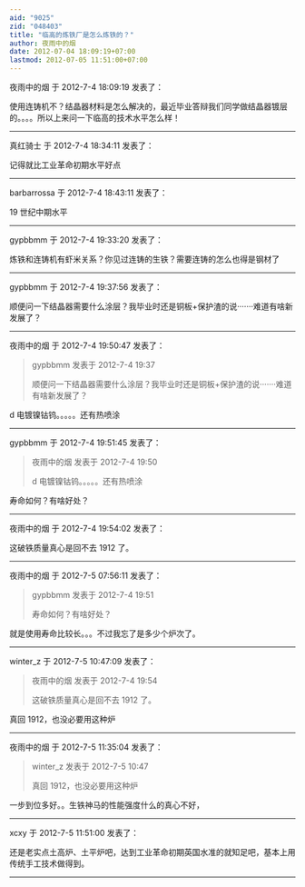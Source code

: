```yaml
---
aid: "9025"
zid: "048403"
title: "临高的炼铁厂是怎么炼铁的？"
author: 夜雨中的烟
date: 2012-07-04 18:09:19+07:00
lastmod: 2012-07-05 11:51:00+07:00
---
```


夜雨中的烟 于 2012-7-4 18:09:19 发表了：

使用连铸机不？结晶器材料是怎么解决的，最近毕业答辩我们同学做结晶器镀层的。。。。所以上来问一下临高的技术水平怎么样！

---

真红骑士 于 2012-7-4 18:34:11 发表了：

记得就比工业革命初期水平好点

---

barbarrossa 于 2012-7-4 18:43:11 发表了：

19 世纪中期水平

---

gypbbmm 于 2012-7-4 19:33:20 发表了：

炼铁和连铸机有虾米关系？你见过连铸的生铁？需要连铸的怎么也得是钢材了

---

gypbbmm 于 2012-7-4 19:37:56 发表了：

顺便问一下结晶器需要什么涂层？我毕业时还是铜板+保护渣的说·······难道有啥新发展了？

---

夜雨中的烟 于 2012-7-4 19:50:47 发表了：

> gypbbmm 发表于 2012-7-4 19:37
>
> 顺便问一下结晶器需要什么涂层？我毕业时还是铜板+保护渣的说·······难道有啥新发展了？

d 电镀镍钴钨。。。。。还有热喷涂

---

gypbbmm 于 2012-7-4 19:51:45 发表了：

> 夜雨中的烟 发表于 2012-7-4 19:50
>
> d 电镀镍钴钨。。。。。还有热喷涂

寿命如何？有啥好处？

---

夜雨中的烟 于 2012-7-4 19:54:02 发表了：

这破铁质量真心是回不去 1912 了。

---

夜雨中的烟 于 2012-7-5 07:56:11 发表了：

> gypbbmm 发表于 2012-7-4 19:51
>
> 寿命如何？有啥好处？

就是使用寿命比较长。。。不过我忘了是多少个炉次了。

---

winter_z 于 2012-7-5 10:47:09 发表了：

> 夜雨中的烟 发表于 2012-7-4 19:54
>
> 这破铁质量真心是回不去 1912 了。

真回 1912，也没必要用这种炉

---

夜雨中的烟 于 2012-7-5 11:35:04 发表了：

> winter_z 发表于 2012-7-5 10:47
>
> 真回 1912，也没必要用这种炉

一步到位多好。。生铁神马的性能强度什么的真心不好，

---

xcxy 于 2012-7-5 11:51:00 发表了：

还是老实点土高炉、土平炉吧，达到工业革命初期英国水准的就知足吧，基本上用传统手工技术做得到。

---
